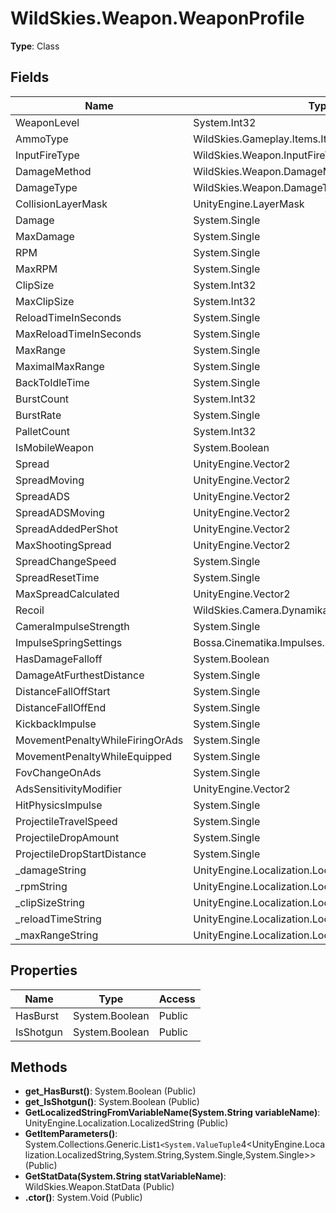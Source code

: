 ﻿# WildSkies.Weapon.WeaponProfile

**Type**: Class

## Fields

| Name | Type | Access |
|------|------|--------|
| WeaponLevel | System.Int32 | Public |
| AmmoType | WildSkies.Gameplay.Items.ItemDefinition | Public |
| InputFireType | WildSkies.Weapon.InputFireType | Public |
| DamageMethod | WildSkies.Weapon.DamageMethod | Public |
| DamageType | WildSkies.Weapon.DamageType | Public |
| CollisionLayerMask | UnityEngine.LayerMask | Public |
| Damage | System.Single | Public |
| MaxDamage | System.Single | Public |
| RPM | System.Single | Public |
| MaxRPM | System.Single | Public |
| ClipSize | System.Int32 | Public |
| MaxClipSize | System.Int32 | Public |
| ReloadTimeInSeconds | System.Single | Public |
| MaxReloadTimeInSeconds | System.Single | Public |
| MaxRange | System.Single | Public |
| MaximalMaxRange | System.Single | Public |
| BackToIdleTime | System.Single | Public |
| BurstCount | System.Int32 | Public |
| BurstRate | System.Single | Public |
| PalletCount | System.Int32 | Public |
| IsMobileWeapon | System.Boolean | Public |
| Spread | UnityEngine.Vector2 | Public |
| SpreadMoving | UnityEngine.Vector2 | Public |
| SpreadADS | UnityEngine.Vector2 | Public |
| SpreadADSMoving | UnityEngine.Vector2 | Public |
| SpreadAddedPerShot | UnityEngine.Vector2 | Public |
| MaxShootingSpread | UnityEngine.Vector2 | Public |
| SpreadChangeSpeed | System.Single | Public |
| SpreadResetTime | System.Single | Public |
| MaxSpreadCalculated | UnityEngine.Vector2 | Public |
| Recoil | WildSkies.Camera.DynamikaCameraRecoil/RecoilData | Public |
| CameraImpulseStrength | System.Single | Public |
| ImpulseSpringSettings | Bossa.Cinematika.Impulses.ImpulseSpring | Public |
| HasDamageFalloff | System.Boolean | Public |
| DamageAtFurthestDistance | System.Single | Public |
| DistanceFallOffStart | System.Single | Public |
| DistanceFallOffEnd | System.Single | Public |
| KickbackImpulse | System.Single | Public |
| MovementPenaltyWhileFiringOrAds | System.Single | Public |
| MovementPenaltyWhileEquipped | System.Single | Public |
| FovChangeOnAds | System.Single | Public |
| AdsSensitivityModifier | UnityEngine.Vector2 | Public |
| HitPhysicsImpulse | System.Single | Public |
| ProjectileTravelSpeed | System.Single | Public |
| ProjectileDropAmount | System.Single | Public |
| ProjectileDropStartDistance | System.Single | Public |
| _damageString | UnityEngine.Localization.LocalizedString | Private |
| _rpmString | UnityEngine.Localization.LocalizedString | Private |
| _clipSizeString | UnityEngine.Localization.LocalizedString | Private |
| _reloadTimeString | UnityEngine.Localization.LocalizedString | Private |
| _maxRangeString | UnityEngine.Localization.LocalizedString | Private |

## Properties

| Name | Type | Access |
|------|------|--------|
| HasBurst | System.Boolean | Public |
| IsShotgun | System.Boolean | Public |

## Methods

- **get_HasBurst()**: System.Boolean (Public)
- **get_IsShotgun()**: System.Boolean (Public)
- **GetLocalizedStringFromVariableName(System.String variableName)**: UnityEngine.Localization.LocalizedString (Public)
- **GetItemParameters()**: System.Collections.Generic.List`1<System.ValueTuple`4<UnityEngine.Localization.LocalizedString,System.String,System.Single,System.Single>> (Public)
- **GetStatData(System.String statVariableName)**: WildSkies.Weapon.StatData (Public)
- **.ctor()**: System.Void (Public)

